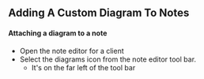 


## Adding A Custom Diagram To Notes

#### Attaching a diagram to a note
- Open the note editor for a client
- Select the diagrams icon from the note editor tool bar.
	- It's on the far left of the tool bar

